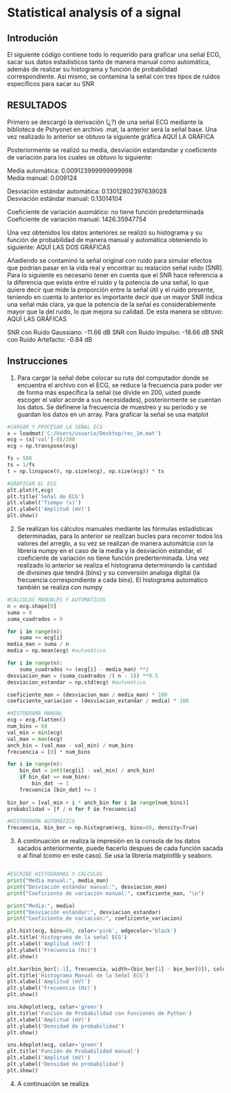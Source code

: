# Statistical analysis of a signal
## Introdución
El siguiente código contiene todo lo requerido para graficar una señal ECG, sacar sus datos estadísticos tanto de manera manual como automática, además de realizar su histograma y función de probabilidad correspondiente. Así mismo, se contamina la señal con tres tipos de ruidos específicos para sacar su SNR 

## RESULTADOS
Primero se descargó la derivación (¿?) de una señal ECG mediante la biblioteca de Pshyonet en archivo .mat, la anterior será la señal base. Una vez realizado lo anterior se obtuvo la siguiente gráfica
AQUÍ LA GRÁFICA

Posteriormente se realizó su media, desviación estandandar y coeficiente de variación para los cuales se obtuvo lo siguiente:

Media automática: 0.009123999999999998  
Media manual: 0.009124

Desviación estándar automática: 0.13012802397639028  
Desviación estándar manual: 0.13014104

Coeficiente de variación auomático: no tiene función predeterminada  
Coeficiente de variación manual: 1426.35947754

Una vez obtenidos los datos anteriores se realizó su histograma y su función de probabilidad de manera manual y automática obteniendo lo siguiente:
AQUÍ LAS DOS GRÁFICAS 

Añadiendo se contaminó la señal original con ruido para simular efectos que podrían pasar en la vida real y encontrar su realación señal ruido (SNR). Para lo siguiente es necesario tener
en cuenta que el SNR hace referencia a la diferencia que existe entre el ruido y la potencia de una señal, lo que quiere decir que mide la proporción entre la señal útil y el ruido
presente, teniendo en cuenta lo anterior es importante decir que un mayor SNR indica una señal más clara, ya que la potencia de la señal es considerablemente mayor que la del ruido, lo
que mejora su calidad. De esta manera se obtuvo:
AQUÍ LAS GRÁFICAS

SNR con Ruido Gaussiano: -11.66 dB
SNR con Ruido Impulso: -18.66 dB
SNR con Ruido Artefacto: -0.84 dB

## Instrucciones
1. Para cargar la señal debe colocar su ruta del computador donde se encuentra el archivo con el ECG, se reduce la frecuencia para poder ver de forma más específica la señal (se divide en 200, usted puede escoger el valor acorde a sus necesidades), posteriormente se cuentan los datos. Se definene la frecuencia de muestreo y su periodo  y se guardan los datos en un array. Para graficar la señal se usa matplot
   
```python
#CARGAR Y PROCESAR LA SEÑAL ECG
x = loadmat('C:/Users/usuario/Desktop/rec_1m.mat') 
ecg = (x['val']-0)/200
ecg = np.transpose(ecg)

fs = 500  
ts = 1/fs 
t = np.linspace(0, np.size(ecg), np.size(ecg)) * ts 

#GRAFICAR EL ECG
plt.plot(t,ecg)
plt.title('Señal de ECG')
plt.xlabel('Tiempo (s)')
plt.ylabel('Amplitud (mV)')
plt.show()
```
2. Se realizan los cálculos manuales mediante las fórmulas estadísticas determinadas, para lo anterior se realizan bucles para recorrer todos los valores del arreglo, a su vez se realizan de manera automátcia con la libreria numpy en el caso de la media y la desviación estandar, el coeficiente de variación no tiene función prederterminada. Una vez realizado lo anterior se realiza el histograma determinando la cantidad de divisines que tendrá (bins) y su conversión analoga digital (la frecuencia correspondiente a cada bins). El histograma automático también se realiza con numpy
```python
#CÁLCULOS MANUALES Y AUTOMÁTICOS
n = ecg.shape[0]
suma = 0
suma_cuadrados = 0

for i in range(n):
    suma += ecg[i]
media_man = suma / n
media = np.mean(ecg) #automático

for i in range(n):
    suma_cuadrados += (ecg[i] - media_man) **2
desviacion_man = (suma_cuadrados /( n - 1)) **0.5
desviacion_estandar = np.std(ecg) #automático

coeficiente_man = (desviacion_man / media_man) * 100
coeficiente_variacion = (desviacion_estandar / media) * 100

#HISTOGRAMA MANUAL
ecg = ecg.flatten()
num_bins = 60
val_min = min(ecg)
val_max = max(ecg)
anch_bin = (val_max - val_min) / num_bins
frecuencia = [0] * num_bins 

for i in range(n):
    bin_dat = int((ecg[i] - val_min) / anch_bin)
    if bin_dat == num_bins:
        bin_dat -= 1
    frecuencia [bin_dat] += 1
    
bin_bor = [val_min + i * anch_bin for i in range(num_bins)]
probabilidad = [f / n for f in frecuencia]

#HISTOGRAMA AUTOMÁTICO
frecuencia, bin_bor = np.histogram(ecg, bins=60, density=True)
```

3. A continuación se realiza la impresión en la consola de los datos sacados anteriormente, puede hacerlo despues de cada función sacada o al final (como en este caso). Se usa la libreria matplotlib y seaborn.
   
```python

#ESCRIBE HISTOGRAMAS Y CÁLCULOS
print("Media manual:", media_man)
print("Desviación estándar manual:", desviacion_man)
print("Coeficiente de variación manual:", coeficiente_man, "\n") 

print("Media:", media)
print("Desviación estándar:", desviacion_estandar)
print("Coeficiente de variación:", coeficiente_variacion)

plt.hist(ecg, bins=60, color='pink', edgecolor='black')
plt.title('Histograma de la señal ECG')
plt.xlabel('Amplitud (mV)')
plt.ylabel('Frecuencia (Hz)')
plt.show()

plt.bar(bin_bor[:-1], frecuencia, width=(bin_bor[1] - bin_bor[0]), color='pink', edgecolor='black', align='edge')
plt.title('Histograma Manual de la Señal ECG')
plt.xlabel('Amplitud (mV)')
plt.ylabel('Frecuencia (Hz)')
plt.show()

sns.kdeplot(ecg, color='green')
plt.title('Función de Probabilidad con Funciones de Python')
plt.xlabel('Amplitud (mV)')
plt.ylabel('Densidad de probabilidad')
plt.show()

sns.kdeplot(ecg, color='green')
plt.title('Función de Probabilidad manual')
plt.xlabel('Amplitud (mV)')
plt.ylabel('Densidad de probabilidad')
plt.show()
```
4. A continuación se realiza 
   
